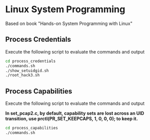 # Linux System Programming

Based on book "Hands-on System Programming with Linux"

## Process Credentials

Execute the following script to evaluate the commands and output

```sh
cd process_credentials
./commands.sh
./show_setuidgid.sh
./root_hack3.sh
```

## Process Capabilities

Execute the following script to evaluate the commands and output

**In set_pcap2.c, by default, capability sets are lost across an UID transition, use prctl(PR_SET_KEEPCAPS, 1, 0, 0, 0); to keep it.**

```sh
cd process_capabilities
./commands.sh
```